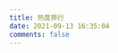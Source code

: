 ```yaml
---
title: 热度排行
date: 2021-09-13 16:35:04
comments: false
---
```


<div id="hot"></div>
<script src="https://cdn1.lncld.net/static/js/av-core-mini-0.6.4.js"></script>
<script>AV.initialize("RrHBB64bDBuubdoFxkbTTi9e-gzGzoHsz", "Mon6AI4q4CEaNN8rkz5tiejI");</script>
<script type="text/javascript">
  var time=0;
  var count=0;
  var title="";
  var url="";
  var query = new AV.Query('Counter');
  query.notEqualTo('id',0);
  query.descending('time');
  query.limit(1000);
  query.find().then(function (todo) {
    for (var i=0;i<1000;i++){
      count++;
      //修改下方10，调整排行显示的条数
      if(count > 10){
        break;
      }
      var result=todo[i].attributes;
      //下方的30可以根据网站访问量调整，以控制最大热度的数值
      time=parseInt((result.time)/50);
      title=result.title;
      url=result.url;
      //下方域名修改为自己的网站
      var content="<p>"+"<font color='#1C1C1C'>"+"【文章热度:"+time+"℃】"+"</font>"+"<a href='"+"https://zhubx007.github.io/"+url+"'>"+title+"</a>"+"</p>";
      document.getElementById("hot").innerHTML+=content
    }
  }, function (error) {
    console.log("error");
  });
</script>
